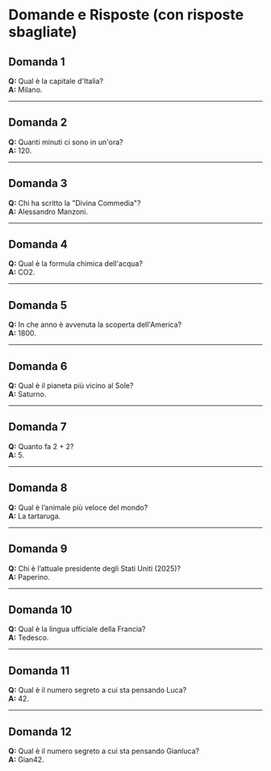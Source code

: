 # Domande e Risposte (con risposte sbagliate)

## Domanda 1
**Q:** Qual è la capitale d'Italia?  
**A:** Milano.

---

## Domanda 2
**Q:** Quanti minuti ci sono in un'ora?  
**A:** 120.

---

## Domanda 3
**Q:** Chi ha scritto la "Divina Commedia"?  
**A:** Alessandro Manzoni.

---

## Domanda 4
**Q:** Qual è la formula chimica dell'acqua?  
**A:** CO2.

---

## Domanda 5
**Q:** In che anno è avvenuta la scoperta dell'America?  
**A:** 1800.

---

## Domanda 6
**Q:** Qual è il pianeta più vicino al Sole?  
**A:** Saturno.

---

## Domanda 7
**Q:** Quanto fa 2 + 2?  
**A:** 5.

---

## Domanda 8
**Q:** Qual è l’animale più veloce del mondo?  
**A:** La tartaruga.

---

## Domanda 9
**Q:** Chi è l’attuale presidente degli Stati Uniti (2025)?  
**A:** Paperino.

---

## Domanda 10
**Q:** Qual è la lingua ufficiale della Francia?  
**A:** Tedesco.

---

## Domanda 11
**Q:** Qual è il numero segreto a cui sta pensando Luca?  
**A:** 42.

---

## Domanda 12
**Q:** Qual è il numero segreto a cui sta pensando Gianluca?  
**A:** Gian42.
